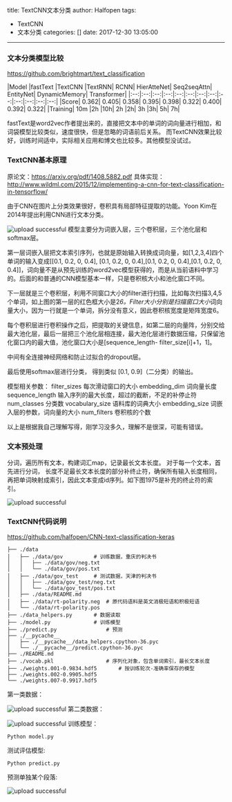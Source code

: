 title: TextCNN文本分类
author: Halfopen
tags:
  - TextCNN
  - 文本分类
categories: []
date: 2017-12-30 13:05:00
---
### 文本分类模型比较
https://github.com/brightmart/text_classification

|Model	|fastText	|TextCNN	|TextRNN|	RCNN|	HierAtteNet|	Seq2seqAttn|	EntityNet|	DynamicMemory|	Transformer|
|:--:|:--:|:--:|:--:|:--:|:--:|:--:|:--:|:--:|:--:|:--:|:--:|:--:|
|Score|	0.362|	0.405|	0.358|	0.395|	0.398|	0.322|	0.400|	0.392|	0.322|
|Training|	10m	|2h	|10h|	2h	|2h|	3h	|3h|	5h|	7h|

fastText是word2vec作者提出来的，直接把文本中的单词的词向量进行相加，和词袋模型比较类似，速度很快，但是忽略的词语前后关系。
而TextCNN效果比较好，训练时间适中，实际相关应用和博文也比较多。其他模型没试过。

### TextCNN基本原理

原论文：https://arxiv.org/pdf/1408.5882.pdf
具体实现： http://www.wildml.com/2015/12/implementing-a-cnn-for-text-classification-in-tensorflow/

由于CNN在图片上分类效果很好，卷积具有局部特征提取的功能。Yoon Kim在2014年提出利用CNN进行文本分类。

![upload successful](/assets/images/TextCNN文本分类/pasted-0.png)
模型主要分为词嵌入层，三个卷积层，三个池化层和softmax层。

第一层词嵌入层把文本索引序列，也就是原始输入转换成词向量，如[1,2,3,4]四个单词的输入变成[[0.1, 0.2, 0, 0.4], [0.1, 0.2, 0, 0.4],[0.1, 0.2, 0, 0.4],[0.1, 0.2, 0, 0.4]]，词向量不是从预先训练的word2vec模型获得的，而是从当前语料中学习的。后面的和普通的CNN模型基本一样，只是卷积核大小和池化窗口不同。

下一层就是三个卷积层，利用不同窗口大小的filter进行扫描，比如每次扫描3,4,5个单词，如上图的第一层的红色框大小是2*6。Filter大小分别是扫描窗口大小*词向量大小，因为一行就是一个单词，拆分没有意义，因此卷积核宽度是矩阵宽度6。

每个卷积层进行卷积操作之后，把提取的关键信息，如第二层的向量阵，分别交给最大池化层，最后一层把三个池化层相连接，最大池化层进行数据压缩，只保留池化窗口内的最大值，池化窗口大小是[sequence_length- filter_size[i]+1，1]。

中间有全连接神经网络和防止过拟合的dropout层。

最后使用softmax层进行分类， 得到类似 [0.1, 0.9]（二分类）的输出。

模型相关参数：
filter_sizes 每次滑动窗口的大小
embedding_dim 词向量长度
sequence_length 输入序列的最大长度，超过的截断，不足的补停止符
num_classes 分类数
vocabulary_size 语料库的词典大小
embedding_size 词嵌入层的参数，词向量的大小
num_filters 卷积核的个数

以上是根据我自己理解写得，刚学习没多久，理解不是很深，可能有错误。

### 文本预处理

分词，遍历所有文本，构建词汇map，记录最长文本长度。
对于每一个文本，首先进行分词， 长度不足最长文本长度的部分补终止符，确保所有输入长度相同，再把单词映射成索引，因此文本变成id序列。如下图1975是补充的终止符的索引。

![upload successful](/assets/images/TextCNN文本分类/pasted-4.png)
### TextCNN代码说明
https://github.com/halfopen/CNN-text-classification-keras

    ├── ./data
    │   ├── ./data/gov			# 训练数据，重庆的判决书
    │   │   ├── ./data/gov/neg.txt
    │   │   └── ./data/gov/pos.txt
    │   ├── ./data/gov_test		# 测试数据，天津的判决书
    │   │   ├── ./data/gov_test/neg.txt
    │   │   └── ./data/gov_test/pos.txt
    │   ├── ./data/README.md
    │   ├── ./data/rt-polarity.neg  # 原代码语料是英文消极短语和积极短语
    │   └── ./data/rt-polarity.pos
    ├── ./data_helpers.py		# 数据读取
    ├── ./model.py				# 训练模型
    ├── ./predict.py				# 预测
    ├── ./__pycache__
    │   ├── ./__pycache__/data_helpers.cpython-36.pyc
    │   └── ./__pycache__/predict.cpython-36.pyc
    ├── ./README.md
    ├── ./vocab.pkl					# 序列化对象，包含单词索引，最长文本长度
    ├── ./weights.001-0.9834.hdf5		# 按训练轮次-准确率保存的模型
    ├── ./weights.002-0.9905.hdf5
    └── ./weights.007-0.9917.hdf5


第一类数据：

![upload successful](/assets/images/TextCNN文本分类/pasted-1.png)
第二类数据：


![upload successful](/assets/images/TextCNN文本分类/pasted-2.png)
训练模型：

	Python model.py

测试评估模型:

	Python predict.py

预测单独某个段落:

![upload successful](/assets/images/TextCNN文本分类/pasted-3.png)